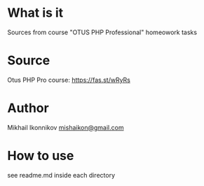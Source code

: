 # What is it
Sources from course "OTUS PHP Professional" homeowork tasks 

# Source
Otus PHP Pro course: https://fas.st/wRyRs

# Author
Mikhail Ikonnikov <mishaikon@gmail.com>

# How to use
see readme.md inside each directory
